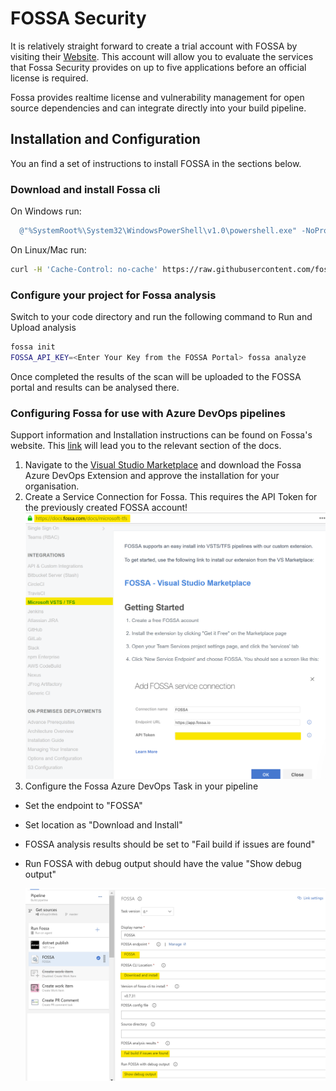 # FOSSA Security

It is relatively straight forward to create a trial account with FOSSA by visiting their [Website](https://fossa.com). This account will allow you to evaluate the services that Fossa Security provides on up to five applications before an official license is required.

Fossa provides realtime license and vulnerability management for open source dependencies and can integrate directly into your build pipeline.

## Installation and Configuration

You an find a set of instructions to install FOSSA in the sections below.

### Download and install Fossa cli

On Windows run:
  
``` Powershell
  @"%SystemRoot%\System32\WindowsPowerShell\v1.0\powershell.exe" -NoProfile -InputFormat None -ExecutionPolicy Bypass -Command "iex ((New-Object System.Net.WebClient).DownloadString('https://raw.githubusercontent.com/fossas/fossa-cli/master/install.ps1'))"
```

On Linux/Mac run:

``` bash
curl -H 'Cache-Control: no-cache' https://raw.githubusercontent.com/fossas/fossa-cli/master/install.sh | bash
```

### Configure your project for Fossa analysis

Switch to your code directory and run the following command to Run and Upload analysis

``` bash
fossa init
FOSSA_API_KEY=<Enter Your Key from the FOSSA Portal> fossa analyze
```

Once completed the results of the scan will be uploaded to the FOSSA portal and results can be analysed there.

### Configuring Fossa for use with Azure DevOps pipelines

Support information and Installation instructions can be found on Fossa's website. This [link](https://docs.fossa.com/docs/microsoft-tfs) will lead you to the relevant section of the docs.

1. Navigate to the [Visual Studio Marketplace](https://marketplace.visualstudio.com/items?itemName=Fossa.fossa-vsts) and download the Fossa Azure DevOps Extension and approve the installation for your organisation.
2. Create a Service Connection for Fossa. This requires the API Token for the previously created FOSSA account!
![Fossa Configuration 1: Creating a service connection.](images/FossaTaskConfig1.png)
3. Configure the Fossa Azure DevOps Task in your pipeline

- Set the endpoint to "FOSSA"
- Set location as "Download and Install"
- FOSSA analysis results should be set to "Fail build if issues are found"
- Run FOSSA with debug output should have the value "Show debug output"

   ![Fossa Configuration 2: Configuring the FOSSA task.](images/FossaTaskConfig2.png)
